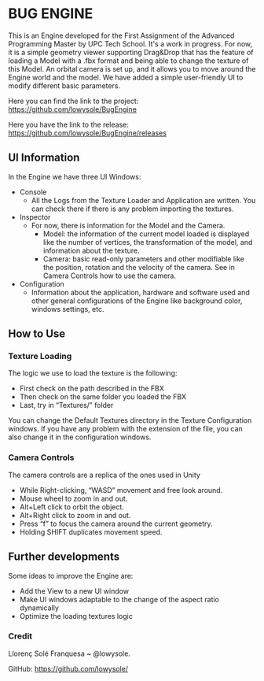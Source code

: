 # BUG ENGINE

This is an Engine developed for the First Assignment of the Advanced Programming Master by UPC Tech School.
It's a work in progress. For now, it is a simple geometry viewer supporting Drag&Drop that has the feature of loading a Model with a .fbx format and being able to change the texture of this Model. An orbital camera is set up, and it allows you to move around the Engine world and the model. We have added a simple user-friendly UI to modify different basic parameters.  

Here you can find the link to the project: https://github.com/lowysole/BugEngine

Here you have the link to the release: https://github.com/lowysole/BugEngine/releases


## UI Information

In the Engine we have three UI Windows:  

 - Console
  	 - All the Logs from the Texture Loader and Application are written. You can check there if there is any problem importing the textures.
 - Inspector
	 - For now, there is information for the Model and the Camera. 
		- Model: the information of the current model loaded is displayed like the number of vertices, the transformation of the model, and information about the texture.
		- Camera: basic read-only parameters and other modifiable like the position, rotation and the velocity of the camera. See in Camera Controls how to use the camera. 
 - Configuration
	 - Information about the application, hardware and software used and other general configurations of the Engine like background color, windows settings, etc.

## How to Use

### Texture Loading

The logic we use to load the texture is the following:

 - First check on the path described in the FBX
 - Then check on the same folder you loaded the FBX
 - Last, try in “Textures/” folder

You can change the Default Textures directory in the Texture Configuration windows. If you have any problem with the extension of the file, you can also change it in the configuration windows. 

### Camera Controls
The camera controls are a replica of the ones used in Unity
 - While Right-clicking, “WASD” movement and free look around.
 - Mouse wheel to zoom in and out. 
 - Alt+Left click to orbit the object.
 - Alt+Right click to zoom in and out.
 - Press “f” to focus the camera around the current geometry.
 - Holding SHIFT duplicates movement speed. 
	 

## Further developments
Some ideas to improve the Engine are:
  - Add the View to a new UI window
  - Make UI windows adaptable to the change of the aspect ratio dynamically
  - Optimize the loading textures logic 
  
  
### Credit
Llorenç Solé Franquesa ~ @lowysole.

GitHub: https://github.com/lowysole/

